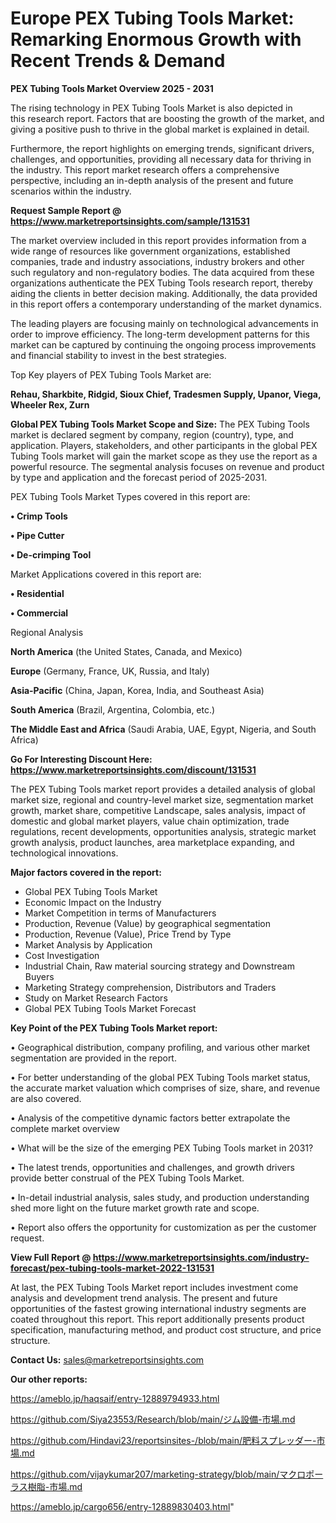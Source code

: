 # Europe PEX Tubing Tools Market: Remarking Enormous Growth with Recent Trends & Demand

<Strong> PEX Tubing Tools Market Overview 2025 - 2031</strong>

The rising technology in PEX Tubing Tools Market is also depicted in this research report. Factors that are boosting the growth of the market, and giving a positive push to thrive in the global market is explained in detail.

Furthermore, the report highlights on emerging trends, significant drivers, challenges, and opportunities, providing all necessary data for thriving in the industry. This report market research offers a comprehensive perspective, including an in-depth analysis of the present and future scenarios within the industry.

<strong>Request Sample Report @ <a href=https://www.marketreportsinsights.com/sample/131531>https://www.marketreportsinsights.com/sample/131531</a></strong>

The market overview included in this report provides information from a wide range of resources like government organizations, established companies, trade and industry associations, industry brokers and other such regulatory and non-regulatory bodies. The data acquired from these organizations authenticate the PEX Tubing Tools research report, thereby aiding the clients in better decision making. Additionally, the data provided in this report offers a contemporary understanding of the market dynamics.

The leading players are focusing mainly on technological advancements in order to improve efficiency. The long-term development patterns for this market can be captured by continuing the ongoing process improvements and financial stability to invest in the best strategies.

Top Key players of PEX Tubing Tools Market are:

<strong>Rehau, Sharkbite, Ridgid, Sioux Chief, Tradesmen Supply, Upanor, Viega, Wheeler Rex, Zurn</strong>

<strong><b>Global PEX Tubing Tools Market Scope and Size:</b></strong>
The PEX Tubing Tools market is declared segment by company, region (country), type, and application. Players, stakeholders, and other participants in the global PEX Tubing Tools market will gain the market scope as they use the report as a powerful resource. The segmental analysis focuses on revenue and product by type and application and the forecast period of 2025-2031.

PEX Tubing Tools Market Types covered in this report are:

<strong>• Crimp Tools

• Pipe Cutter

• De-crimping Tool</strong>

Market Applications covered in this report are:

<strong>• Residential

• Commercial</strong> 

Regional Analysis

<strong>North America</strong> (the United States, Canada, and Mexico)

<strong>Europe</strong> (Germany, France, UK, Russia, and Italy)

<strong>Asia-Pacific</strong> (China, Japan, Korea, India, and Southeast Asia)

<strong>South America</strong> (Brazil, Argentina, Colombia, etc.)

<strong>The Middle East and Africa</strong> (Saudi Arabia, UAE, Egypt, Nigeria, and South Africa)

<strong>Go For Interesting Discount Here: <a href=https://www.marketreportsinsights.com/discount/131531>https://www.marketreportsinsights.com/discount/131531</a></strong>

The PEX Tubing Tools market report provides a detailed analysis of global market size, regional and country-level market size, segmentation market growth, market share, competitive Landscape, sales analysis, impact of domestic and global market players, value chain optimization, trade regulations, recent developments, opportunities analysis, strategic market growth analysis, product launches, area marketplace expanding, and technological innovations.

<strong><b>Major factors covered in the report:</b></strong>
<ul>
  <li>Global PEX Tubing Tools Market </li>
  <li>Economic Impact on the Industry</li>
  <li>Market Competition in terms of Manufacturers</li>
  <li>Production, Revenue (Value) by geographical segmentation</li>
  <li>Production, Revenue (Value), Price Trend by Type</li>
  <li>Market Analysis by Application</li>
  <li>Cost Investigation</li>
  <li>Industrial Chain, Raw material sourcing strategy and Downstream Buyers</li>
  <li>Marketing Strategy comprehension, Distributors and Traders</li>
  <li>Study on Market Research Factors</li>
  <li>Global PEX Tubing Tools Market Forecast</li>
</ul>

<strong><b>Key Point of the PEX Tubing Tools Market report:</b></strong>

• Geographical distribution, company profiling, and various other market segmentation are provided in the report.

• For better understanding of the global PEX Tubing Tools market status, the accurate market valuation which comprises of size, share, and revenue are also covered.

• Analysis of the competitive dynamic factors better extrapolate the complete market overview

• What will be the size of the emerging PEX Tubing Tools market in 2031?

• The latest trends, opportunities and challenges, and growth drivers provide better construal of the PEX Tubing Tools Market.

• In-detail industrial analysis, sales study, and production understanding shed more light on the future market growth rate and scope.

• Report also offers the opportunity for customization as per the customer request.

<strong><b>View Full Report @ <a href=https://www.marketreportsinsights.com/industry-forecast/pex-tubing-tools-market-2022-131531>https://www.marketreportsinsights.com/industry-forecast/pex-tubing-tools-market-2022-131531</a></b></strong>


At last, the PEX Tubing Tools Market report includes investment come analysis and development trend analysis. The present and future opportunities of the fastest growing international industry segments are coated throughout this report. This report additionally presents product specification, manufacturing method, and product cost structure, and price structure.

<strong>Contact Us:</strong>
sales@marketreportsinsights.com

<strong>Our other reports:</strong>

<a href=https://ameblo.jp/haqsaif/entry-12889794933.html>https://ameblo.jp/haqsaif/entry-12889794933.html</a>

<a href=https://github.com/Siya23553/Research/blob/main/ジム設備-市場.md>https://github.com/Siya23553/Research/blob/main/ジム設備-市場.md</a>

<a href=https://github.com/Hindavi23/reportsinsites-/blob/main/肥料スプレッダー-市場.md>https://github.com/Hindavi23/reportsinsites-/blob/main/肥料スプレッダー-市場.md</a>

<a href=https://github.com/vijaykumar207/marketing-strategy/blob/main/マクロポーラス樹脂-市場.md>https://github.com/vijaykumar207/marketing-strategy/blob/main/マクロポーラス樹脂-市場.md</a>

<a href=https://ameblo.jp/cargo656/entry-12889830403.html>https://ameblo.jp/cargo656/entry-12889830403.html</a>"
